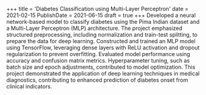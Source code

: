 +++
title = 'Diabetes Classification using Multi-Layer Perceptron'
date = 2021-02-15
PublishDate = 2021-06-15
draft = true
+++
Developed a neural network-based model to classify diabetes using the Pima Indian dataset and a Multi-Layer Perceptron (MLP) architecture. The project emphasized structured preprocessing, including normalization and train-test splitting, to prepare the data for deep learning. Constructed and trained an MLP model using TensorFlow, leveraging dense layers with ReLU activation and dropout regularization to prevent overfitting. Evaluated model performance using accuracy and confusion matrix metrics. Hyperparameter tuning, such as batch size and epoch adjustments, contributed to model optimization. This project demonstrated the application of deep learning techniques in medical diagnostics, contributing to enhanced prediction of diabetes onset from clinical indicators.



